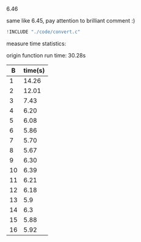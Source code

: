 6.46

same like 6.45, pay attention to brilliant comment :)

```c
!INCLUDE "./code/convert.c"
```

measure time statistics:

origin function run time: 30.28s

|B|time(s)|
|-|----|
|1|14.26|
|2|12.01|
|3|7.43|
|4|6.20|
|5|6.08|
|6|5.86|
|7|5.70|
|8|5.67|
|9|6.30|
|10|6.39|
|11|6.21|
|12|6.18|
|13|5.9|
|14|6.3|
|15|5.88|
|16|5.92|
